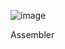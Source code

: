 ![image](https://github.com/pryimakv14/goit-cs-hw-01/assets/149526264/80cabe7b-529a-4161-8619-9108a54159fb)

Assembler

